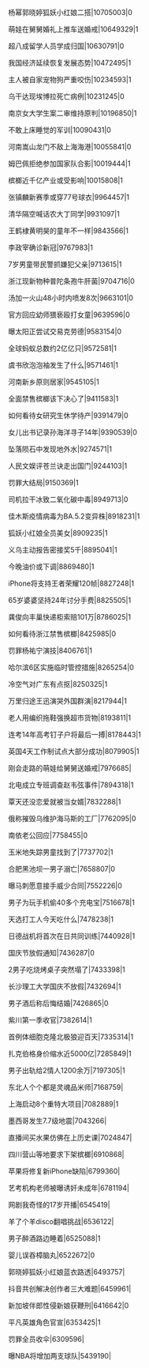 杨幂郭晓婷狐妖小红娘二搭|10705003|0

萌娃在舅舅婚礼上推车送婚戒|10649329|1

超八成留学人员学成归国|10630791|0

我国经济延续恢复发展态势|10472495|1

主人被自家宠物狗严重咬伤|10234593|1

乌干达现埃博拉死亡病例|10231245|0

南京女大学生案二审维持原判|10196850|1

不敢上床睡觉的军训|10090431|0

河南嵩山龙门不敌上海海港|10055841|0

姆巴佩拒绝参加国家队合影|10019444|1

槟榔近千亿产业或受影响|10015808|1

张镇麟新赛季或穿77号球衣|9964457|1

清华隔空喊话农大丁同学|9931097|1

王鹤棣黄明昊的童年不一样|9843566|1

李政宰确诊新冠|9767983|1

7岁男童带民警抓嫌犯父亲|9713615|1

浙江现新物种普陀条孢牛肝菌|9704716|0

汤加一火山48小时内喷发8次|9663101|0

官方回应幼师猥亵殴打女童|9639596|0

曝太阳正尝试交易克劳德|9583154|0

全球蚂蚁总数约2亿亿只|9572581|1

虞书欣泡泡袖发生了什么|9571461|1

河南新乡原则居家|9545105|1

全面禁售槟榔该下决心了|9411583|1

如何看待女研究生休学待产|9391479|0

女儿出书记录孙海洋寻子14年|9390539|0

坠落陨石中发现地外水|9274571|1

人民文娱评苍兰诀走出国门|9244103|1

罚罪大结局|9150369|1

司机拉干冰致二氧化碳中毒|8949713|0

佳木斯疫情病毒为BA.5.2变异株|8918231|1

狐妖小红娘全员美女|8909235|1

义乌主动报告密接奖5千|8895041|1

今晚油价或下调|8869480|1

iPhone将支持王者荣耀120帧|8827248|1

65岁婆婆坚持24年讨分手费|8825505|1

龚俊向丰巢快递柜索赔101万|8786025|1

如何看待浙江禁售槟榔|8425985|0

罚罪杨祐宁演技|8406761|1

哈尔滨6区实施临时管控措施|8265254|0

冷空气对广东有点抠|8250325|1

万里归途王迅演哭外国群演|8217944|1

老人用编织拖鞋强换超市货物|8193811|1

连考14年高考钉子户将最后一搏|8178443|1

英国4天工作制试点大部分成功|8079905|1

刚会走路的萌娃给舅舅送婚戒|7976685|

北电成立专班调查赵韦弦事件|7894318|1

覃天还没恋爱就被当女婿|7832288|1

俄称摧毁乌维护海马斯的工厂|7762095|0

南依老公回应|7758455|0

玉米地失踪男童找到了|7737702|1

合肥黑池坝一男子溺亡|7658807|0

曝马刺愿意接手威少合同|7552226|0

男子为玩手机偷40多个充电宝|7516678|1

天选打工人今天吃什么|7478238|1

日德战机将首次在日共同训练|7440928|1

国庆节放假通知|7436287|0

2男子吃烧烤桌子突然塌了|7433398|1

长沙理工大学国庆不放假|7432694|1

男子酒后称后悔结婚|7426865|0

紫川第一季收官|7382614|1

首例体细胞克隆北极狼迎百天|7335314|1

扎克伯格身价缩水近5000亿|7285849|1

男子出轨给2情人1200余万|7197305|1

东北人个个都是灵魂品米师|7168759|

上海启动8个重特大项目|7082889|1

墨西哥发生7.7级地震|7043266|

直播间买水果仿佛在上历史课|7024847|

四川营山等地要求下架槟榔|6910868|

苹果将修复新iPhone缺陷|6799360|

艺考机构老师被曝诱奸未成年|6781194|

网剧我奇怪的17岁开播|6545419|

羊了个羊disco翻唱挑战|6536122|

男子醉酒路边睡着|6525088|1

婴儿误吞樟脑丸|6522672|0

郭晓婷狐妖小红娘蓝衣路透|6493757|

抖音共创解决创作者三大难题|6459961|

新加坡伴郎性侵新娘获鞭刑|6416642|0

平凡英雄角色官宣|6353425|1

罚罪全员收伞|6309596|

曝NBA将增加两支球队|5439190|

